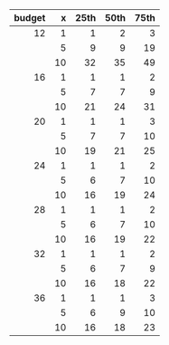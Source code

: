 |budget|   x   |   25th| 50th   | 75th  |
|------:|------:|------:|------:|------:|
|	12	|	1	|	1	|	2	|	3	|
|	|	5	|	9	|	9	|	19	|
|	|	10	|	32	|	35	|	49	|
|	16	|	1	|	1	|	1	|	2	|
|	|	5	|	7	|	7	|	9	|
|	|	10	|	21	|	24	|	31	|
|	20	|	1	|	1	|	1	|	3	|
|	|	5	|	7	|	7	|	10	|
|	|	10	|	19	|	21	|	25	|
|	24	|	1	|	1	|	1	|	2	|
|	|	5	|	6	|	7	|	10	|
|	|	10	|	16	|	19	|	24	|
|	28	|	1	|	1	|	1	|	2	|
|	|	5	|	6	|	7	|	10	|
|	|	10	|	16	|	19	|	22	|
|	32	|	1	|	1	|	1	|	2	|
|	|	5	|	6	|	7	|	9	|
|	|	10	|	16	|	18	|	22	|
|	36	|	1	|	1	|	1	|	3	|
|	|	5	|	6	|	9	|	10	|
|	|	10	|	16	|	18	|	23	|

